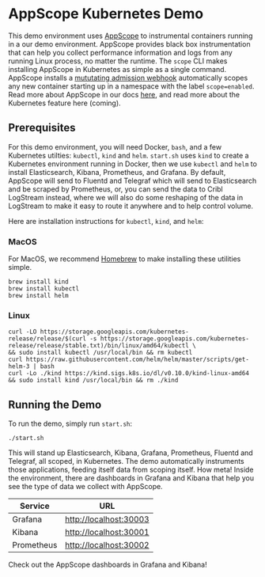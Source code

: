 # AppScope Kubernetes Demo

This demo environment uses [AppScope](https://appscope.dev/) to instrumental containers running in a our demo environment. AppScope provides black box instrumentation that can help you collect performance information and logs from any running Linux process, no matter the runtime. The `scope` CLI makes installing AppScope in Kubernetes as simple as a single command. AppScope installs a [mututating admission webhook](https://kubernetes.io/docs/reference/access-authn-authz/extensible-admission-controllers/) automatically scopes any new container starting up in a namespace with the label `scope=enabled`. Read more about AppScope in our docs [here](https://appscope.dev/docs/overview), and read more about the Kubernetes feature here (coming).

## Prerequisites
For this demo environment, you will need Docker, `bash`, and a few Kubernetes utilties: `kubectl`, `kind` and `helm`. `start.sh` uses `kind` to create a Kubernetes environment running in Docker, then we use `kubectl` and `helm` to install Elasticsearch, Kibana, Prometheus, and Grafana. By default, AppScope will send to Fluentd and Telegraf which will send to Elasticsearch and be scraped by Prometheus, or, you can send the data to Cribl LogStream instead, where we will also do some reshaping of the data in LogStream to make it easy to route it anywhere and to help control volume.

Here are installation instructions for `kubectl`, `kind`, and `helm`:

### MacOS
For MacOS, we recommend [Homebrew](https://brew.sh) to make installing these utilities simple.
```
brew install kind
brew install kubectl
brew install helm
```

### Linux
```
curl -LO https://storage.googleapis.com/kubernetes-release/release/$(curl -s https://storage.googleapis.com/kubernetes-release/release/stable.txt)/bin/linux/amd64/kubectl \
&& sudo install kubectl /usr/local/bin && rm kubectl
curl https://raw.githubusercontent.com/helm/helm/master/scripts/get-helm-3 | bash
curl -Lo ./kind https://kind.sigs.k8s.io/dl/v0.10.0/kind-linux-amd64 && sudo install kind /usr/local/bin && rm ./kind
```

## Running the Demo

To run the demo, simply run `start.sh`:

```
./start.sh
```

This will stand up Elasticsearch, Kibana, Grafana, Prometheus, Fluentd and Telegraf, all scoped, in Kubernetes. The demo automatically instruments those applications, feeding itself data from scoping itself. How meta! Inside the environment, there are dashboards in Grafana and Kibana that help you see the type of data we collect with AppScope. 

|Service|URL|
|-------|---|
|Grafana|[http://localhost:30003](http://localhost:30003)|
|Kibana|[http://localhost:30001](http://localhost:30001)|
|Prometheus|[http://localhost:30002](http://localhost:30002)|

Check out the AppScope dashboards in Grafana and Kibana!
